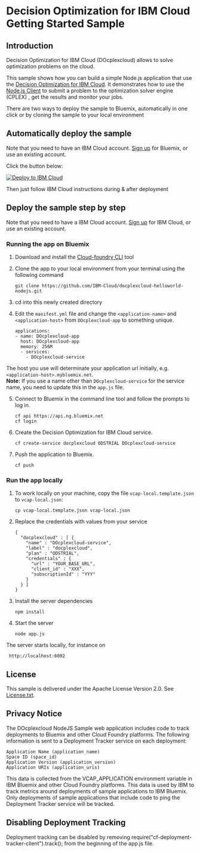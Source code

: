 # Decision Optimization for IBM Cloud Getting Started Sample
## Introduction

Decision Optimization for IBM Cloud (DOcplexcloud) allows  to solve optimization problems on the cloud.

This sample shows how you can build a simple Node.js application that use the [Decision Optimization for IBM Cloud](https://cloud.ibm.com/catalog/services/decision-optimization/). It demonstrates how to use the [Node.js Client](https://www.npmjs.com/package/docplexcloud-nodejs-api) to submit a problem to the optimization solver engine (CPLEX)  , get the results and monitor your jobs.

There are two ways to deploy the sample to Bluemix, automatically in one click or by cloning the sample to your local environment

## Automatically deploy the sample
Note that you need to have an IBM Cloud account. 
[Sign up](http://www.ibm.com/cloud-computing/bluemix/) for Bluemix, or use an existing account.

Click the button below:

[![Deploy to IBM Cloud](https://deployment-tracker.mybluemix.net/stats/3133b73c73c7d9b58158b28dbfa4975f/button.svg)](https://bluemix.net/deploy?repository=https://github.com/IBM-Bluemix/docplexcloud-helloworld-nodejs.git)

Then just follow IBM Cloud instructions during & after deployment

## Deploy the sample step by step
Note that you need to have a IBM Cloud account. 
[Sign up](http://www.ibm.com/cloud-computing/) for IBM Cloud, or use an existing account.


### Running the app on Bluemix

1. Download and install the [Cloud-foundry CLI](https://github.com/cloudfoundry/cli) tool

2. Clone the app to your local environment from your terminal using the following command

   ```
   git clone https://github.com/IBM-Cloud/docplexcloud-helloworld-nodejs.git
   ```

3. cd into this newly created directory

4. Edit the `manifest.yml` file and change the `<application-name>` and `<application-host>` from `DOcplexcloud-app` to something unique.

	```
    applications:
    - name: DOcplexcloud-app
      host: DOcplexcloud-app
      memory: 256M
      - services:
        - DOcplexcloud-service
	```

  The host you use will determinate your application url initially, e.g. `<application-host>.mybluemix.net`.  
  **Note:** If you use a name other than `DOcplexcloud-service` for the service name, you need to update this in the `app.js` file.

5. Connect to Bluemix in the command line tool and follow the prompts to log in.

	```
	cf api https://api.ng.bluemix.net
	cf login
	```
6. Create the Decision Optimization for IBM Cloud service.

   ```
   cf create-service docplexcloud ODSTRIAL DOcplexcloud-service
   ```

7. Push the application to Bluemix.

   ```
   cf push
   ```

### Run the app locally

1. To work locally on your machine, copy the file ```vcap-local.template.json``` to ```vcap-local.json```:

   ```
   cp vcap-local.template.json vcap-local.json
   ```

2. Replace the credentials with values from your service

   ```
   {
     "docplexcloud" : [ {
       "name" : "DOcplexcloud-service",
       "label" : "docplexcloud",
       "plan" : "ODSTRIAL",
       "credentials" : {
         "url" : "YOUR_BASE_URL",
         "client_id" : "XXX",
         "subscriptionId" : "YYY"
       }
     } ]
   }
   ```
3. Install the server dependencies

   ```
   npm install
   ```
  
4. Start the server
 
   ```
   node app.js
   ```

  The server starts locally, for instance on

  	 http://localhost:6002


## License

This sample is delivered under the Apache License Version 2.0. See [License.txt](License.txt).

## Privacy Notice

The DOcplexcloud NodeJS Sample web application includes code to track deployments to Bluemix and other Cloud Foundry platforms. The following information is sent to a Deployment Tracker service on each deployment:

    Application Name (application_name)
    Space ID (space_id)
    Application Version (application_version)
    Application URIs (application_uris)

This data is collected from the VCAP_APPLICATION environment variable in IBM Bluemix and other Cloud Foundry platforms. This data is used by IBM to track metrics around deployments of sample applications to IBM Bluemix. Only deployments of sample applications that include code to ping the Deployment Tracker service will be tracked.


## Disabling Deployment Tracking

Deployment tracking can be disabled by removing require("cf-deployment-tracker-client").track(); from the beginning of the app.js file.

